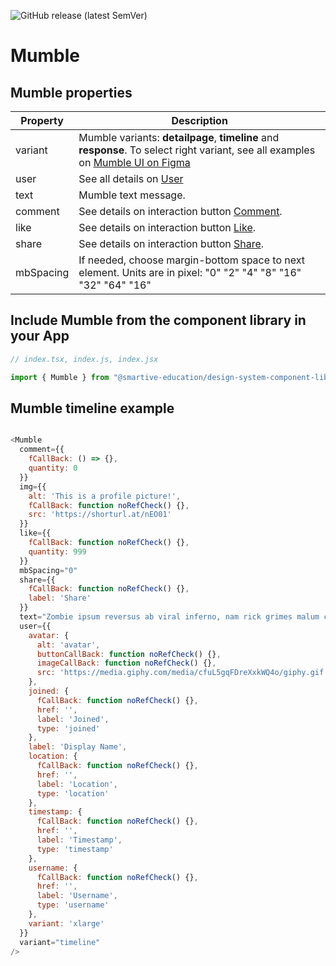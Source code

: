 ![GitHub release (latest SemVer)](https://img.shields.io/github/v/release/smartive-education/design-system-component-library-yeahyeahyeah)
# Mumble
## Mumble properties
| Property|Description|
|-|-|
|variant|Mumble variants: **detailpage**, **timeline** and **response**. To select right variant, see all examples on [Mumble UI on Figma](https://www.figma.com/file/nsXR2h0KwciWpuwKRD58FX/Mumble?node-id=1%3A4&t=QgTgKbePxpLOcrCA-0) |
|user|See all details on [User](./?path=/docs/user-user--user-story)|
|text|Mumble text message.|
|comment|See details on interaction button [Comment](./?path=/docs/interactions--comment-button-story).| 
|like|See details on interaction button [Like](./?path=/docs/interactions--like-button-story).| 
|share|See details on interaction button [Share](./?path=/docs/interactions--share-button-story).| 
|mbSpacing|If needed, choose margin-bottom space to next element. Units are in pixel: "0" "2" "4" "8" "16" "32" "64" "16"|

## Include Mumble from the component library in your App

```js
// index.tsx, index.js, index.jsx

import { Mumble } from "@smartive-education/design-system-component-library-yeahyeahyeah"
```

## Mumble **timeline** example
```js

<Mumble
  comment={{
    fCallBack: () => {},
    quantity: 0
  }}
  img={{
    alt: 'This is a profile picture!',
    fCallBack: function noRefCheck() {},
    src: 'https://shorturl.at/nEO01'
  }}
  like={{
    fCallBack: function noRefCheck() {},
    quantity: 999
  }}
  mbSpacing="0"
  share={{
    fCallBack: function noRefCheck() {},
    label: 'Share'
  }}
  text="Zombie ipsum reversus ab viral inferno, nam rick grimes malum cerebro. De carne lumbering animata corpora quaeritis. Summus brains sit​​, morbo vel maleficia? De apocalypsi gorger omero undead survivor dictum mauris. Hi mindless mortuis soulless creaturas, imo evil stalking."
  user={{
    avatar: {
      alt: 'avatar',
      buttonCallBack: function noRefCheck() {},
      imageCallBack: function noRefCheck() {},
      src: 'https://media.giphy.com/media/cfuL5gqFDreXxkWQ4o/giphy.gif'
    },
    joined: {
      fCallBack: function noRefCheck() {},
      href: '',
      label: 'Joined',
      type: 'joined'
    },
    label: 'Display Name',
    location: {
      fCallBack: function noRefCheck() {},
      href: '',
      label: 'Location',
      type: 'location'
    },
    timestamp: {
      fCallBack: function noRefCheck() {},
      href: '',
      label: 'Timestamp',
      type: 'timestamp'
    },
    username: {
      fCallBack: function noRefCheck() {},
      href: '',
      label: 'Username',
      type: 'username'
    },
    variant: 'xlarge'
  }}
  variant="timeline"
/>

```
